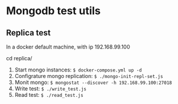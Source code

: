 # Mongodb test utils

## Replica test
In a docker default machine, with ip 192.168.99.100

cd replica/

1. Start mongo instances: `$ docker-compose.yml up -d`
1. Configrature mongo replication: `$ ./mongo-init-repl-set.js`
1. Monit mongo: `$ mongostat --discover -h 192.168.99.100:27018`
1. Write test: `$ ./write_test.js`
1. Read test: `$ ./read_test.js`
